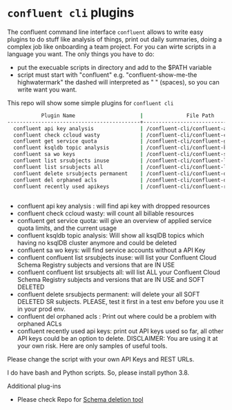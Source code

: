 # `confluent cli` plugins

The confluent command line interface `confluent` allows to write easy plugins to do stuff like analysis of things, print out daily summaries, doing a complex job like onboarding a team project.
For you can wirte scripts in a language you want. The only things you have to do:
* put the execuable scripts in directory and add to the $PATH variable
* script must start with "confluent" e.g. "confluent-show-me-the highwatermark" the dashed will interpreted as " " (spaces), so you can write want you want.

This repo will show some simple plugins for `confluent cli`
```bash
           Plugin Name                     |              File Path                                
-------------------------------------------+---------------------------------------------------
  confluent api key analysis               | /confluent-cli/confluent-api-key-analysis       
  confluent check ccloud wasty             | /confluent-cli/confluent-check-ccloud-wasty     
  confluent get service quota              | /confluent-cli/confluent-get-service-quota      
  confluent ksqldb topic analysis          | /confluent-cli/confluent-ksqldb-topic-analysis  
  confluent sa wo keys                     | /confluent-cli/confluent-sa-wo-keys   
  confluent list srsubjects inuse          | /confluent-cli/confluent-list-srsubjects-inuse
  confluent list srsubjects all            | /confluent-cli/confluent-list-srsubjects-all
  confluent delete srsubjects permanent    | /confluent-cli/confluent-delete-srsubjects-permanent
  confluent del orphaned acls              | /confluent-cli/confluent-del-orphaned-acls
  confluent recently used apikeys          | /confluent-cli/confluent-recently-used-apikeys 
  
```
* confluent api key analysis : will find api key with dropped resources
* confluent check ccloud wasty: will count all billable resources
* confluent get service quota: will give an overview of applied service quota limits, and the current usage
* confluent ksqldb topic analysis: Will show all ksqlDB topics which having no ksqlDB cluster anymore and could be deleted
* confluent sa wo keys: will find service accounts without a API Key
* confluent confluent list srsubjects inuse: will list your Confluent Cloud Schema Registry subjects and versions that are IN USE
* confluent confluent list srsubjects all: will list ALL your Confluent Cloud Schema Registry subjects and versions that are IN USE and SOFT DELETED
* confluent delete srsubjects permanent: will delete your all SOFT DELETED SR subjects. PLEASE, test it first in a test env before you use it in your prod env. 
* confluent del orphaned acls  : Print out where could be a problem with orphaned ACLs
* confluent recently used api keys: print out API keys used so far, all other API keys could be an option to delete.
DISCLAIMER: You are using it at your own risk. Here are only samples of useful tools.

Please change the script with your own API Keys and REST URLs.

I do have bash and Python scripts. So, please install python 3.8.

Additional plug-ins
* Please check Repo for [Schema deletion tool](https://github.com/confluentinc/schema-deletion-tool)